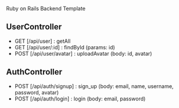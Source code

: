 Ruby on Rails Backend Template

## UserController
 - GET  [/api/user]        : getAll
 - GET  [/api/user/:id]    : findById     (params: id)
 - POST [/api/user/avatar] : uploadAvatar (body: id, avatar)

## AuthController
 - POST [/api/auth/signup] : sign_up      (body: email, name, username, password, avatar)
 - POST [/api/auth/login]  : login        (body: email, password)
